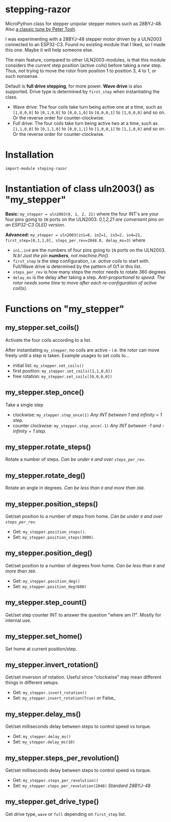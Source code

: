 # stepping-razor
MicroPython class for stepper unipolar stepper motors such as 28BYJ-48. Also [a classic tune by Peter Tosh](https://youtu.be/watch?v=aLJFRgE4Ywk).

I was experimenting with a 28BYJ-48 stepper motor driven by a ULN2003 connected to an ESP32-C3. Found no existing module that I liked, so I made this one. Maybe it will help someone else.

The main feature, compared to other ULN2003-modules, is that this module considers the _current_ step position (active coils) before taking a _new_ step. Thus, _not_ trying to move the rotor from position 1 to position 3, 4 to 1, or such nonsense.

Default is **full drive stepping**, for more power. **Wave drive** is also supported. Drive type is determined by `first_step` when instantiating the class. 
- Wave drive: The four coils take turn being active one at a time, such as `[1,0,0,0]` to `[0,1,0,0]` to `[0,0,1,0]` to `[0,0,0,1]` to `[1,0,0,0]` and so on. Or the reverse order for counter-clockwise.
- Full drive: The four coils take turn being active two at a time, such as `[1,1,0,0]` to `[0,1,1,0]` to `[0,0,1,1]` to `[1,0,0,1]` to `[1,1,0,0]` and so on. Or the reverse order for counter-clockwise.

# Installation
`import-module steping-razor`

# Instantiation of class uln2003() as "my_stepper"

**Basic:** `my_stepper = uln2003(0, 1, 2, 21)` where the four INT's are your four pins going to `IN` ports on the ULN2003. _0,1,2,21 are convenient pins on an ESP32-C3 OLED version._

**Advanced:** `my_stepper = uln2003(in1=0, in2=1, in3=2, in4=21, first_step=[0,1,1,0], steps_per_rev=2048.0, delay_ms=3)` where
- `in1`...`in4` are the numbers of four pins going to `IN` ports on the ULN2003. _N.b! Just the pin **numbers**, not machine.Pin()._
- `first_step` is the step configuration, i.e. _active coils_ to start with. Full/Wave drive is determined by the pattern of 0/1 in this list.
- `steps_per_rev` is how many steps the motor needs to rotate 360 degrees
- `delay_ms` is the delay after taking a step. _Anti-proportional to speed. The rotor needs some time to move after each re-configuration of active coil(s)._

# Functions on "my_stepper"

## my_stepper.set_coils()
Activate the four coils according to a list. 

After instantiating `my_stepper`, no coils are active - i.e. the rotor can move freely until a step is taken. Example usages to set coils to...
- initial list: `my_stepper.set_coils()`
- first position: `my_stepper.set_coils([1,1,0,0])`
- free rotation: `my_stepper.set_coils([0,0,0,0])`

## my_stepper.step_once()
Take a single step 
- clockwise: `my_stepper.step_once(1)` _Any INT between 1 and infinity = 1 step._
- counter clockwise: `my_stepper.step_once(-1)` _Any INT between -1 and -infinity = 1 step._

## my_stepper.rotate_steps()
Rotate a number of steps. _Can be under `0` and over `steps_per_rev`._

## my_stepper.rotate_deg()
Rotate an angle in degrees. _Can be less than `0` and more than `360`._

## my_stepper.position_steps()
Get/set position to a number of steps from home. _Can be under `0` and over `steps_per_rev`._
- Get: `my_stepper.position_steps()`.
- Set: `my_stepper.position_steps(3000)`.

## my_stepper.position_deg()
Get/set position _to_ a number of degrees from home. _Can be less than `0` and more than `360`._
- Get: `my_stepper.position_deg()`
- Set: `my_stepper.position_deg(600)`

## my_stepper.step_count()
Get/set step counter INT to answer the question "where am I?". Mostly for internal use.

## my_stepper.set_home()
Set home at current position/step.

## my_stepper.invert_rotation()
Get/set inversion of rotation. Useful since "clockwise" may mean different things in different setups.
- Get: `my_stepper.invert_rotation()`
- Set: `my_stepper.invert_rotation(True)` or False_

## my_stepper.delay_ms()
Get/set milliseconds delay between steps to control speed vs torque.
- Get: `my_stepper.delay_ms()`
- Set: `my_stepper.delay_ms(10)`

## my_stepper.steps_per_revolution()
Get/set milliseconds delay between steps to control speed vs torque.
- Get: `my_stepper.steps_per_revolution()`
- Set: `my_stepper.steps_per_revolution(2048)` _Standard 28BYJ-48_

## my_stepper.get_drive_type()
Get drive type, `wave` or `full` depending on `first_step` list.